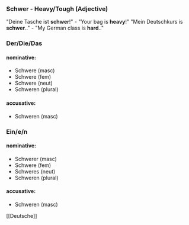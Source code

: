 ### Schwer - Heavy/Tough   (Adjective)

"Deine Tasche ist **schwer**!" - "Your bag is **heavy**!"
"Mein Deutschkurs is **schwer**.." - "My German class is **hard**.." 

### Der/Die/Das
#### nominative:
* Schwere (masc)
* Schwere (fem)
* Schwere (neut)
* Schweren (plural)
#### accusative:
* Schweren (masc)


### Ein/e/n
#### nominative:
* Schwerer (masc)
* Schwere (fem)
* Schweres (neut)
* Schweren (plural)
#### accusative:
* Schweren (masc)


[[Deutsche]]
